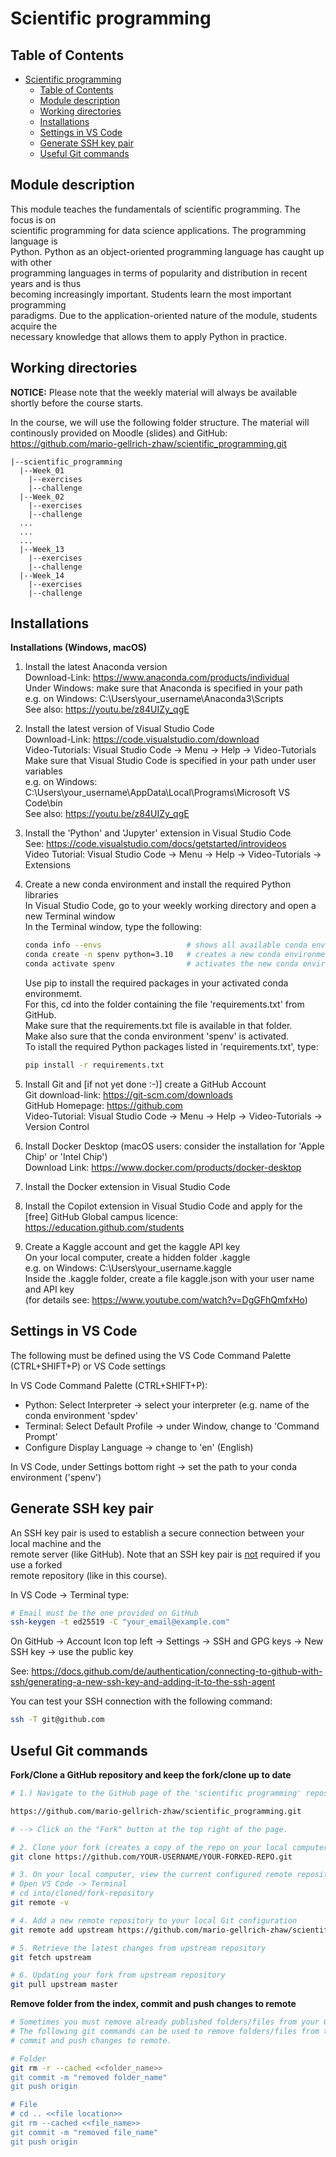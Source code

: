 # Scientific programming

## Table of Contents
- [Scientific programming](#scientific-programming)
  - [Table of Contents](#table-of-contents)
  - [Module description](#module-description)
  - [Working directories](#working-directories)
  - [Installations](#installations)
  - [Settings in VS Code](#settings-in-vs-code)
  - [Generate SSH key pair](#generate-ssh-key-pair)
  - [Useful Git commands](#useful-git-commands)

## Module description

This module teaches the fundamentals of scientific programming. The focus is on  
scientific programming for data science applications. The programming language is  
Python. Python as an object-oriented programming language has caught up with other  
programming languages in terms of popularity and distribution in recent years and is thus  
becoming increasingly important. Students learn the most important programming  
paradigms. Due to the application-oriented nature of the module, students acquire the  
necessary knowledge that allows them to apply Python in practice.

## Working directories

**NOTICE:** Please note that the weekly material will always be available shortly before the course starts.

In the course, we will use the following folder structure. The material will continously provided on
Moodle (slides) and GitHub: https://github.com/mario-gellrich-zhaw/scientific_programming.git

```plaintext
|--scientific_programming
  |--Week_01
    |--exercises
    |--challenge
  |--Week_02
    |--exercises
    |--challenge
  ...
  ...
  ...
  |--Week_13
    |--exercises
    |--challenge
  |--Week_14
    |--exercises
    |--challenge
```

## Installations

**Installations (Windows, macOS)**

1. Install the latest Anaconda version  
    Download-Link:  https://www.anaconda.com/products/individual  
    Under Windows: make sure that Anaconda is specified in your path  
    e.g. on Windows: C:\Users\your_username\Anaconda3\Scripts  
    See also: https://youtu.be/z84UIZy_qgE  
	
2. Install the latest version of Visual Studio Code  
    Download-Link: https://code.visualstudio.com/download  
    Video-Tutorials: Visual Studio Code -> Menu -> Help -> Video-Tutorials  
    Make sure that Visual Studio Code is specified in your path under user variables  
    e.g. on Windows: C:\Users\your_username\AppData\Local\Programs\Microsoft VS Code\bin  
    See also: https://youtu.be/z84UIZy_qgE  

3. Install the 'Python' and 'Jupyter' extension in Visual Studio Code  
    See: https://code.visualstudio.com/docs/getstarted/introvideos  
    Video Tutorial: Visual Studio Code -> Menu -> Help -> Video-Tutorials -> Extensions  

4. Create a new conda environment and install the required Python libraries  
    In Visual Studio Code, go to your weekly working directory and open a new Terminal window  
    In the Terminal window, type the following:  

    ```bash
    conda info --envs                   # shows all available conda environments
    conda create -n spenv python=3.10   # creates a new conda environment 'spenv' with Python 3.10
    conda activate spenv                # activates the new conda environment 'spenv'
    ```

    Use pip to install the required packages in your activated conda environmemt.   
    For this, cd into the folder containing the file 'requirements.txt' from GitHub.    
    Make sure that the requirements.txt file is available in that folder.     
    Make also sure that the conda environment 'spenv' is activated.  
    To istall the required Python packages listed in 'requirements.txt', type:    

    ```bash
    pip install -r requirements.txt
    ```

5. Install Git and [if not yet done :-)] create a GitHub Account  
    Git download-link: https://git-scm.com/downloads  
    GitHub Homepage: https://github.com  
    Video-Tutorial: Visual Studio Code -> Menu -> Help -> Video-Tutorials -> Version Control  

6. Install Docker Desktop (macOS users: consider the installation for 'Apple Chip' or 'Intel Chip')  
   Download Link: https://www.docker.com/products/docker-desktop  

7. Install the Docker extension in Visual Studio Code  

8. Install the Copilot extension in Visual Studio Code and apply for the [free] GitHub Global campus licence:  
   https://education.github.com/students

9. Create a Kaggle account and get the kaggle API key  
   On your local computer, create a hidden folder .kaggle  
   e.g. on Windows: C:\Users\your_username\.kaggle  
   Inside the .kaggle folder, create a file kaggle.json with your user name and API key  
   (for details see: https://www.youtube.com/watch?v=DgGFhQmfxHo)  

## Settings in VS Code

The following must be defined using the VS Code Command Palette (CTRL+SHIFT+P) or VS Code settings

In VS Code Command Palette (CTRL+SHIFT+P):    
* Python: Select Interpreter -> select your interpreter (e.g. name of the conda environment 'spdev'
* Terminal: Select Default Profile -> under Window, change to 'Command Prompt'
* Configure Display Language -> change to 'en' (English)

In VS Code, under Settings bottom right -> set the path to your conda environment ('spenv')

## Generate SSH key pair

An SSH key pair is used to establish a secure connection between your local machine and the   
remote server (like GitHub). Note that an SSH key pair is <u>not</u> required if you use a forked   
remote repository (like in this course).   

In VS Code -> Terminal type:   

```bash
# Email must be the one provided on GitHub
ssh-keygen -t ed25519 -C "your_email@example.com"
```
On GitHub -> Account Icon top left -> Settings -> SSH and GPG keys -> New SSH key -> use the public key

See: https://docs.github.com/de/authentication/connecting-to-github-with-ssh/generating-a-new-ssh-key-and-adding-it-to-the-ssh-agent  

You can test your SSH connection with the following command:  
```bash
ssh -T git@github.com
```

## Useful Git commands

**Fork/Clone a GitHub repository and keep the fork/clone up to date**
```bash
# 1.) Navigate to the GitHub page of the 'scientific programming' repository:

https://github.com/mario-gellrich-zhaw/scientific_programming.git

# --> Click on the "Fork" button at the top right of the page.

# 2. Clone your fork (creates a copy of the repo on your local computer):
git clone https://github.com/YOUR-USERNAME/YOUR-FORKED-REPO.git

# 3. On your local computer, view the current configured remote repository
# Open VS Code -> Terminal
# cd into/cloned/fork-repository
git remote -v

# 4. Add a new remote repository to your local Git configuration
git remote add upstream https://github.com/mario-gellrich-zhaw/scientific_programming.git

# 5. Retrieve the latest changes from upstream repository
git fetch upstream

# 6. Updating your fork from upstream repository
git pull upstream master
```

**Remove folder from the index, commit and push changes to remote**
```bash
# Sometimes you must remove already published folders/files from your GitHub repository.
# The following git commands can be used to remove folders/files from the index, and 
# commit and push changes to remote.

# Folder
git rm -r --cached <<folder_name>>
git commit -m "removed folder_name"
git push origin

# File
# cd .. <<file location>>
git rm --cached <<file_name>>
git commit -m "removed file_name"
git push origin
```